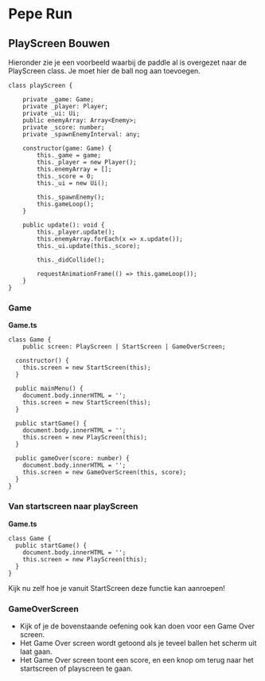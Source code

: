 # Pepe Run

## PlayScreen Bouwen

Hieronder zie je een voorbeeld waarbij de paddle al is overgezet naar de PlayScreen class. Je moet hier de ball nog aan toevoegen.

```
class playScreen {

    private _game: Game;
    private _player: Player;
    private _ui: Ui;
    public enemyArray: Array<Enemy>;
    private _score: number;
    private _spawnEnemyInterval: any;

    constructor(game: Game) {
        this._game = game;
        this._player = new Player();
        this.enemyArray = [];
        this._score = 0;
        this._ui = new Ui();

        this._spawnEnemy();
        this.gameLoop();
    }

    public update(): void {
        this._player.update();
        this.enemyArray.forEach(x => x.update());
        this._ui.update(this._score);

        this._didCollide();

        requestAnimationFrame(() => this.gameLoop());
    }
}
```

### Game

**Game.ts**

```
class Game {
    public screen: PlayScreen | StartScreen | GameOverScreen;

  constructor() {
    this.screen = new StartScreen(this);
  }

  public mainMenu() {
    document.body.innerHTML = '';
    this.screen = new StartScreen(this);
  }

  public startGame() {
    document.body.innerHTML = '';
    this.screen = new PlayScreen(this);
  }

  public gameOver(score: number) {
    document.body.innerHTML = '';
    this.screen = new GameOverScreen(this, score);
  }
}
```

### Van startscreen naar playScreen

**Game.ts**

```
class Game {
  public startGame() {
    document.body.innerHTML = '';
    this.screen = new PlayScreen(this);
  }
}
```

Kijk nu zelf hoe je vanuit StartScreen deze functie kan aanroepen!

### GameOverScreen

- Kijk of je de bovenstaande oefening ook kan doen voor een Game Over screen.
- Het Game Over screen wordt getoond als je teveel ballen het scherm uit laat gaan.
- Het Game Over screen toont een score, en een knop om terug naar het startscreen of playscreen te gaan.
